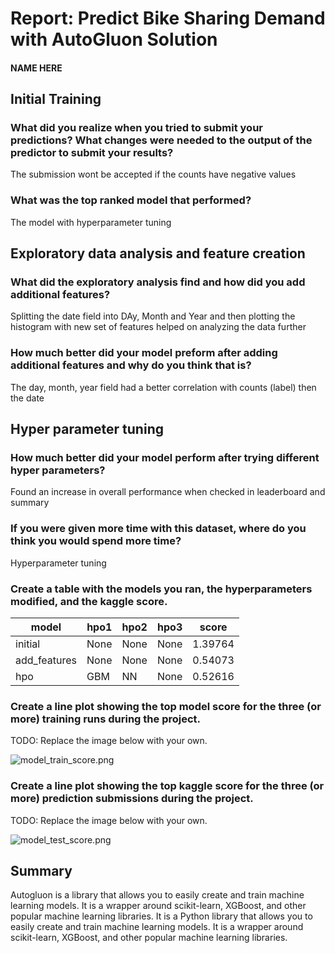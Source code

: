 # Report: Predict Bike Sharing Demand with AutoGluon Solution
#### NAME HERE

## Initial Training
### What did you realize when you tried to submit your predictions? What changes were needed to the output of the predictor to submit your results?
The submission wont be accepted if the counts have negative values

### What was the top ranked model that performed?
The model with hyperparameter tuning

## Exploratory data analysis and feature creation
### What did the exploratory analysis find and how did you add additional features?
Splitting the date field into DAy, Month and Year and then plotting the histogram with new set of features helped on analyzing the data further

### How much better did your model preform after adding additional features and why do you think that is?
The day, month, year field had a better correlation with counts (label) then the date

## Hyper parameter tuning
### How much better did your model perform after trying different hyper parameters?
Found an increase in overall performance when checked in leaderboard and summary

### If you were given more time with this dataset, where do you think you would spend more time?
Hyperparameter tuning

### Create a table with the models you ran, the hyperparameters modified, and the kaggle score.
|model|hpo1|hpo2|hpo3|score|
|--|--|--|--|--|
|initial|None|None|None|1.39764|
|add_features|None|None|None|0.54073|
|hpo|GBM|NN|None|0.52616|

### Create a line plot showing the top model score for the three (or more) training runs during the project.

TODO: Replace the image below with your own.

![model_train_score.png](img/model_train_score.png)

### Create a line plot showing the top kaggle score for the three (or more) prediction submissions during the project.

TODO: Replace the image below with your own.

![model_test_score.png](img/model_test_score.png)

## Summary
Autogluon is a library that allows you to easily create and train machine learning models. It is a wrapper around scikit-learn, XGBoost, and other popular machine learning libraries. It is a Python library that allows you to easily create and train machine learning models. It is a wrapper around scikit-learn, XGBoost, and other popular machine learning libraries.
